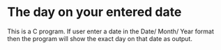 # The day on your entered date
 This is a C program.
 If user enter a date in the Date/ Month/ Year format then the program will show the exact day on that date as output.
